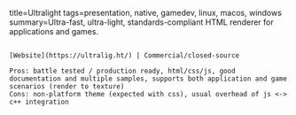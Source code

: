 title=Ultralight
tags=presentation, native, gamedev, linux, macos, windows
summary=Ultra-fast, ultra-light, standards-compliant HTML renderer for applications and games.
~~~~~~

[Website](https://ultralig.ht/) | Commercial/closed-source

Pros: battle tested / production ready, html/css/js, good documentation and multiple samples, supports both application and game scenarios (render to texture)
Cons: non-platform theme (expected with css), usual overhead of js <-> c++ integration

